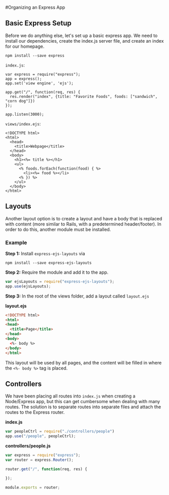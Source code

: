 #Organizing an Express App

## Basic Express Setup

Before we do anything else, let's set up a basic express app. We need to install our dependencies, create the index.js server file, and create an index for our homepage.

```
npm install --save express
```

`index.js`:
```
var express = require("express");
app = express();
app.set('view engine', 'ejs');

app.get("/", function(req, res) {
  res.render("index", {title: "Favorite Foods", foods: ["sandwich", "corn dog"]})
});

app.listen(3000);
```

`views/index.ejs`:
```
<!DOCTYPE html>
<html>
  <head>
    <title>Webpage</title>
  </head>
  <body>
    <h1><%= title %></h1>
    <ul>
      <% foods.forEach(function(food) { %>
        <li><%= food %></li>
      <% }) %>
    </ul>
  </body>
</html>
```

## Layouts

Another layout option is to create a layout and have a body that is replaced with content (more similar to Rails, with a predetermined header/footer). In order to do this, another module must be installed.

### Example

**Step 1:**
Install `express-ejs-layouts` via
```
npm install --save express-ejs-layouts
```

**Step 2:**
Require the module and add it to the app.
```js
var ejsLayouts = require("express-ejs-layouts");
app.use(ejsLayouts);
```

**Step 3:**
In the root of the views folder, add a layout called `layout.ejs`

**layout.ejs**
```html
<!DOCTYPE html>
<html>
<head>
  <title>Page</title>
</head>
<body>
  <%- body %>
</body>
</html>
```

This layout will be used by all pages, and the content will be
filled in where the `<%- body %>` tag is placed.


## Controllers

We have been placing all routes into `index.js` when creating a Node/Express app, but this can get cumbersome when dealing with many routes. The solution is to separate routes into separate files and attach the routes to the Express router.

**index.js**
```js
var peopleCtrl = require("./controllers/people")
app.use("/people", peopleCtrl);
```

**controllers/people.js**
```js
var express = require("express");
var router = express.Router();

router.get("/", function(req, res) {

});

module.exports = router;
```
